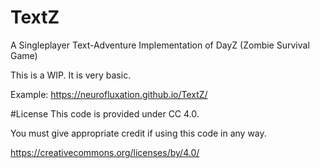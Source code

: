 # TextZ
A Singleplayer Text-Adventure Implementation of DayZ (Zombie Survival Game)

This is a WIP. 
It is very basic.

Example: https://neurofluxation.github.io/TextZ/

#License
This code is provided under CC 4.0.

You must give appropriate credit if using this code in any way.

https://creativecommons.org/licenses/by/4.0/